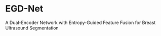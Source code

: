 # EGD-Net
A Dual-Encoder Network with Entropy-Guided Feature  Fusion for Breast Ultrasound Segmentation
